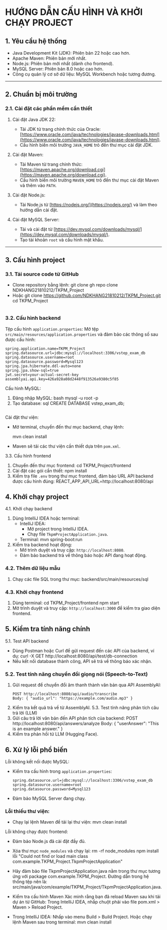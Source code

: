 # HƯỚNG DẪN CẤU HÌNH VÀ KHỞI CHẠY PROJECT
## 1. Yêu cầu hệ thống
- Java Development Kit (JDK): Phiên bản 22 hoặc cao hơn.
- Apache Maven: Phiên bản mới nhất.
- Node.js: Phiên bản mới nhất (dành cho frontend).
- MySQL Server: Phiên bản 8.0 hoặc cao hơn.
- Công cụ quản lý cơ sở dữ liệu: MySQL Workbench hoặc tương đương.
---
## 2. Chuẩn bị môi trường

### 2.1. Cài đặt các phần mềm cần thiết
1. Cài đặt Java JDK 22:
    - Tải JDK từ trang chính thức của Oracle: [https://www.oracle.com/java/technologies/javase-downloads.html](https://www.oracle.com/java/technologies/javase-downloads.html).
    - Cấu hình biến môi trường `JAVA_HOME` trỏ đến thư mục cài đặt JDK.

2. Cài đặt Maven:
    - Tải Maven từ trang chính thức: [https://maven.apache.org/download.cgi](https://maven.apache.org/download.cgi).
    - Cấu hình biến môi trường `MAVEN_HOME` trỏ đến thư mục cài đặt Maven và thêm vào `PATH`.

3. Cài đặt Node.js:
    - Tải Node.js từ [https://nodejs.org/](https://nodejs.org/) và làm theo hướng dẫn cài đặt.

4. Cài đặt MySQL Server:
    - Tải và cài đặt từ [https://dev.mysql.com/downloads/mysql/](https://dev.mysql.com/downloads/mysql/).
    - Tạo tài khoản `root` và cấu hình mật khẩu.

---

## 3. Cấu hình project

### 3.1. Tải source code từ GitHub
- Clone repository bằng lệnh:
  git clone gh repo clone NDKHANG21810212/TKPM_Project
- Hoặc git clone https://github.com/NDKHANG21810212/TKPM_Project.git
  cd TKPM_Project
  ```

### 3.2. Cấu hình backend

Tệp cấu hình `application.properties`:
Mở tệp `src/main/resources/application.properties` và đảm bảo các thông số sau được cấu hình:
```properties
spring.application.name=TKPM_Project
spring.datasource.url=jdbc:mysql://localhost:3306/vstep_exam_db
spring.datasource.username=root
spring.datasource.password=Mysql123
spring.jpa.hibernate.ddl-auto=none
spring.jpa.show-sql=true
jwt.secret=your-actual-secret-key
assemblyai.api.key=426a928a08d2448f913526a9380c5f85
```

 Cấu hình MySQL:
1. Đăng nhập MySQL:
   bash
   mysql -u root -p
2. Tạo database:
   sql
   CREATE DATABASE vstep_exam_db;
   ```

Cài đặt thư viện:
- Mở terminal, chuyển đến thư mục backend, chạy lệnh:

  mvn clean install
  
- Maven sẽ tải các thư viện cần thiết dựa trên `pom.xml`.

3.3. Cấu hình frontend
1. Chuyển đến thư mục frontend:
   cd TKPM_Project/frontend
2. Cài đặt các gói cần thiết:
   npm install
3. Kiểm tra file `.env` trong thư mục frontend, đảm bảo URL API backend được cấu hình đúng:
   REACT_APP_API_URL=http://localhost:8080/api
## 4. Khởi chạy project

4.1. Khởi chạy backend
1. Dùng IntelliJ IDEA hoặc terminal:
    - IntelliJ IDEA:
        - Mở project trong IntelliJ IDEA.
        - Chạy file `TkpmProjectApplication.java`.
    - Terminal:
      mvn spring-boot:run
2. Kiểm tra backend hoạt động:
    - Mở trình duyệt và truy cập: `http://localhost:8080`.
    - Đảm bảo backend trả về thông báo hoặc API đang hoạt động.
### 4.2. Thêm dữ liệu mẫu
1. Chạy các file SQL trong thư mục:
   backend/src/main/resources/sql

### 4.3. Khởi chạy frontend
1. Dùng terminal:
   cd TKPM_Project/frontend
   npm start
2. Mở trình duyệt và truy cập: `http://localhost:3000` để kiểm tra giao diện frontend.
## 5. Kiểm tra tính năng chính
 5.1. Test API backend
- Dùng Postman hoặc Curl để gửi request đến các API của backend, ví dụ:
  curl -X GET http://localhost:8080/api/test/db-connection
- Nếu kết nối database thành công, API sẽ trả về thông báo xác nhận.
### 5.2. Test tính năng chuyển đổi giọng nói (Speech-to-Text)
1. Gửi request để chuyển đổi âm thanh thành văn bản qua API AssemblyAI:
   ```http
   POST http://localhost:8080/api/audio/transcribe
   Body: { "audio_url": "https://example.com/audio.mp3" }
2. Kiểm tra kết quả trả về từ AssemblyAI.
 5.3. Test tính năng phân tích câu trả lời (LLM)
1. Gửi câu trả lời văn bản đến API phân tích của backend:
   POST http://localhost:8080/api/answers/analyze
   Body: { "userAnswer": "This is an example answer." }
2. Kiểm tra phản hồi từ LLM (Hugging Face).
## 6. Xử lý lỗi phổ biến
Lỗi không kết nối được MySQL:
- Kiểm tra cấu hình trong `application.properties`:
  ```properties
  spring.datasource.url=jdbc:mysql://localhost:3306/vstep_exam_db
  spring.datasource.username=root
  spring.datasource.password=Mysql123
- Đảm bảo MySQL Server đang chạy.
### Lỗi thiếu thư viện:
- Chạy lại lệnh Maven để tải lại thư viện:
  mvn clean install
  
Lỗi không chạy được frontend:
- Đảm bảo Node.js đã cài đặt đầy đủ.
- Xóa thư mục `node_modules` và chạy lại:
  rm -rf node_modules
  npm install
lỗi "Could not find or load main class com.example.TKPM_Project.TkpmProjectApplication"
- Hãy đảm bảo file TkpmProjectApplication.java nằm trong thư mục tương ứng với package com.example.TKPM_Project.
  Đường dẫn trong hệ thống tệp nên là:
  src/main/java/com/example/TKPM_Project/TkpmProjectApplication.java.
- Kiểm tra cấu hình Maven
  Xác minh rằng bạn đã reload Maven sau khi tải dự án từ GitHub:
  Trong IntelliJ IDEA, nhấp chuột phải vào file pom.xml > Maven > Reload Project.
  
- Trong IntelliJ IDEA:
  Nhấp vào menu Build > Build Project.
  Hoặc chạy lệnh Maven sau trong terminal: mvn clean install 

